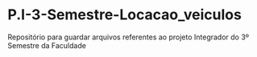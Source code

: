 # P.I-3-Semestre-Locacao_veiculos
Repositório para guardar arquivos referentes ao projeto Integrador do 3º Semestre da Faculdade
